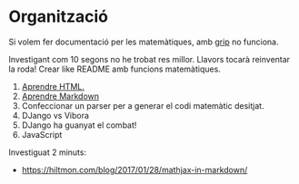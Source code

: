 Organització
============

Si volem fer documentació per les matemàtiques, amb [grip](https://github.com/joeyespo/grip) no funciona.


Investigant com 10 segons no he trobat res millor.
Llavors tocarà reinventar la roda! Crear like README amb funcions matemàtiques.

1. [Aprendre HTML.](HTML/README.md)
  1. [Aprendre Markdown](https://github.com/adam-p/markdown-here/wiki/Markdown-Cheatsheet)
2. Confeccionar un parser per a generar el codi matemàtic desitjat.
3. DJango vs Vibora
  1. DJango ha guanyat el combat!
4. JavaScript

Investiguat 2 minuts:
* https://hiltmon.com/blog/2017/01/28/mathjax-in-markdown/
